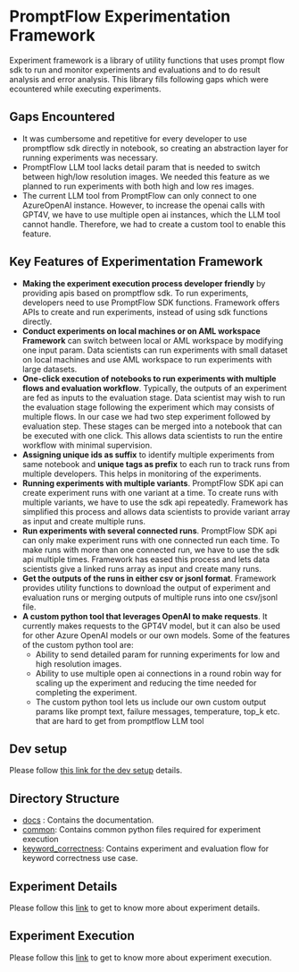 # PromptFlow Experimentation Framework

Experiment framework is a library of utility functions that uses prompt flow sdk to run and monitor experiments and evaluations and to do result analysis and error analysis.
This library fills following gaps which were ecountered while executing experiments.

## Gaps Encountered
* It was cumbersome and repetitive for every developer to use promptflow sdk directly in notebook, so creating an abstraction layer for running experiments was necessary. 
* PromptFlow LLM tool lacks detail param that is needed to switch between high/low resolution images. We needed this feature as we planned to run experiments with both high and low res images. 
* The current LLM tool from PromptFlow can only connect to one AzureOpenAI instance. However, to increase the openai calls with GPT4V, we have to use multiple open ai instances, which the LLM tool cannot handle. Therefore, we had to create a custom tool to enable this feature.

## Key Features of Experimentation Framework
* **Making the experiment execution process developer friendly** by providing apis based on promptflow sdk.
To run experiments, developers need to use PromptFlow SDK functions. Framework offers APIs to create and run experiments, instead of using sdk functions directly.
* **Conduct experiments on local machines or on AML workspace Framework** can switch between local or AML workspace by modifying one input param. Data scientists can run experiments with small dataset on local machines and use AML workspace to run experiments with large datasets.
* **One-click execution of notebooks to run experiments with multiple flows and evaluation workflow**. Typically, the outputs of an experiment are fed as inputs to the evaluation stage. Data scientist may wish to run the evaluation stage following the experiment which may consists of multiple flows. In our case we had two step experiment followed by evaluation step. These stages can be merged into a notebook that can be executed with one click. This allows data scientists to run the entire workflow with minimal supervision.
* **Assigning unique ids as suffix** to identify multiple experiments from same notebook and **unique tags as prefix** to each run to track runs from multiple developers. This helps in monitoring of the experiments. 
* **Running experiments with multiple variants**. PromptFlow SDK api can create experiment runs with one variant at a time. To create runs with multiple variants, we have to use the sdk api repeatedly. Framework has simplified this process and allows data scientists to provide variant array as input and create multiple runs.
* **Run experiments with several connected runs**. PromptFlow SDK api can only make experiment runs with one connected run each time. To make runs with more than one connected run, we have to use the sdk api multiple times. Framework has eased this process and lets data scientists give a linked runs array as input and create many runs.
* **Get the outputs of the runs in either csv or jsonl format**. Framework provides utility functions to download the output of experiment and evaluation runs or merging outputs of multiple runs into one csv/jsonl file.
* **A custom python tool that leverages OpenAI to make requests**. It currently makes requests to the GPT4V model, but it can also be used for other Azure OpenAI models or our own models. Some of the features of the custom python tool are:  
    - Ability to send detailed param for running experiments for low and high resolution images.  
    - Ability to use multiple open ai connections in a round robin way for scaling up the experiment and reducing the time needed for completing the experiment.  
    - The custom python tool lets us include our own custom output params like prompt text, failure messages, temperature, top_k etc. that are hard to get from promptflow LLM tool

## Dev setup
Please follow [this link for the dev setup](./docs/dev-setup.md) details.

## Directory Structure
*   [docs](./docs/) : Contains the documentation.
*   [common](./common/): Contains common python files required for experiment execution
*   [keyword_correctness](./keyword_correctness/): Contains experiment and evaluation flow for keyword correctness use case. 

## Experiment Details
Please follow this [link](./docs/experiment_details.md) to get to know more about experiment details.

## Experiment Execution 
Please follow this [link](./docs/experiment_execution.md) to get to know more about experiment execution.



